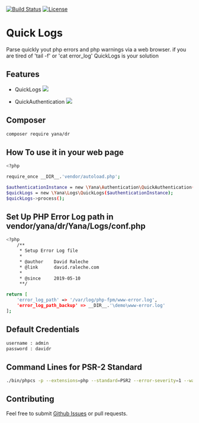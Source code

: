 [![Build Status](https://img.shields.io/travis/zircote/swagger-php/master.svg?style=flat-square)](https://travis-ci.org/zircote/swagger-php)
[![License](https://img.shields.io/badge/license-Apache2.0-blue.svg?style=flat-square)](LICENSE-2.0.txt)

# Quick Logs

Parse quickly yout php errors and php warnings via a web browser.
if you are tired of 'tail -f' or 'cat error_log' QuickLogs is your solution 

## Features
- QuickLogs
![](http://david.raleche.com/wp-content/uploads/2019/06/quicklogs-1024x407.png)

- QuickAuthentication
![](http://david.raleche.com/wp-content/uploads/2019/06/quickauthentication-1024x448.png)


## Composer
```bash
composer require yana/dr
```

## How To use it in your web page
```bash
<?php

require_once __DIR__.'vendor/autoload.php';

$authenticationInstance = new \Yana\Authentication\QuickAuthentication();
$quickLogs = new \Yana\Logs\QuickLogs($authenticationInstance);
$quickLogs->process();
```

## Set Up PHP Error Log path in vendor/yana/dr/Yana/Logs/conf.php
```bash
<?php
    /**
     * Setup Error Log file
     *
     * @author    David Raleche
     * @link      david.raleche.com
     *
     * @since     2019-05-10
     **/

return [
    'error_log_path' => '/var/log/php-fpm/www-error.log',
    'error_log_path_backup' => __DIR__.'\demo\www-error.log'
];

```

## Default Credentials
```bash
username : admin
password : davidr
```


## Command Lines for PSR-2 Standard

```bash
./bin/phpcs -p --extensions=php --standard=PSR2 --error-severity=1 --warning-severity=0 ./src ./tests
```

## Contributing

Feel free to submit [Github Issues](https://github.com/davidraleche/ralecheframework) or pull requests.

